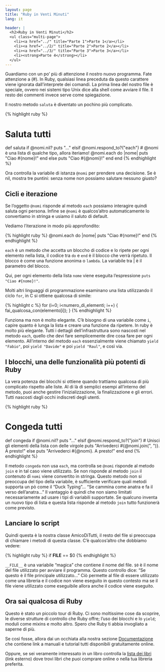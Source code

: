 ```yaml
---
layout: page
title: "Ruby in Venti Minuti"
lang: it

header: |
  <h2>Ruby in Venti Minuti</h2>
  <ul class="multi-page">
    <li><a href="../" title="Parte 1">Parte 1</a></li>
    <li><a href="../2/" title="Parte 2">Parte 2</a></li>
    <li><a href="../3/" title="Parte 3">Parte 3</a></li>
    <li><strong>Parte 4</strong></li>
  </ul>
---
```


Guardiamo con un po’ più di attenzione il nostro nuovo programma. Fate
attenzione a (#). In Ruby, qualsiasi linea preceduta da questo carattere
viene ignorata dall’interprete dei comandi. La prima linea del nostro
file è speciale, ovvero nei sistemi tipo Unix dice alla shell come
avviare il file. Il resto dei commenti invece serve come spiegazione.

Il nostro metodo `saluta` è diventato un pochino più complicato.

{% highlight ruby %}
# Saluta tutti
def saluta
  if @nomi.nil?
    puts "..."
  elsif @nomi.respond_to?("each")
    # @nomi è una lista di qualche tipo, allora iteriamo!
    @nomi.each do |nome|
      puts "Ciao #{nome}!"
    end
  else
    puts "Ciao #{@nomi}!"
  end
end
{% endhighlight %}

Ora controlla la variabile di istanza `@nomi` per prendere una
decisione. Se è nil, mostra tre puntini: senza nome non possiamo
salutare nessuno giusto?

## Cicli e iterazione

Se l’oggetto `@nomi` risponde al metodo `each` possiamo interagire
quindi saluta ogni persona. Infine se `@nomi` è qualcos’altro
automaticamente lo convertiamo in stringa e usiamo il saluto di default.

Vediamo l’iterazione in modo più approfondito:

{% highlight ruby %}
@nomi.each do |nome|
  puts "Ciao #{nome}!"
end
{% endhighlight %}

`each` è un metodo che accetta un bloccho di codice e lo ripete per ogni
elemento nella lista, il codice tra `do` e `end` è il blocco che verrà
ripetuto. Il blocco è come una funzione anonima o `lambda`. La variabile
tra \| è il parametro del blocco.

Qui, per ogni elemento della lista `nome` viene eseguita l’espressione
`puts "Ciao #{nome}!"`.

Molti altri linguaggi di programmazione esaminano una lista utilizzando
il ciclo `for`, in C si ottiene qualcosa di simile:

{% highlight c %}
for (i=0; i<numero_di_elementi; i++)
{
  fai_qualcosa_con(elemento[i]);
}
{% endhighlight %}

Funziona ma non è molto elegante. C’è bisogno di una variabile come `i`,
capire quanto è lunga la lista e creare una funzione da ripetere. In
ruby è molto più elegante. Tutti i dettagli dell’infrastruttura sono
nascosti nel metodo `each`, quello che devi fare semplicemente dire cosa
fare per ogni elemento. All’interno del metodo `each` essenzialmente
viene chiamato `yield "Fabio"`, poi `yield "Davide"` e poi `yield
"Raul"`, e così via.

## I blocchi, una delle funzionalità più potenti di Ruby

La vera potenza dei blocchi si ottiene quando trattiamo qualcosa di più
complicato rispetto alle liste. Al di là di semplici esempi all’interno
del metodo, puoi anche gestire l’inizializzazione, la finalizzazione e
gli errori. Tutti nascosti dagli occhi indiscreti degli utenti.

{% highlight ruby %}
# Congeda tutti
def congeda
  if @nomi.nil?
    puts "..."
  elsif @nomi.respond_to?("join")
    # Unisci gli elementi della lista con delle virgole
    puts "Arrivederci #{@nomi.join(", ")}. A presto!"
  else
    puts "Arrivederci #{@nomi}. A presto!"
  end
end
{% endhighlight %}

Il metodo `congeda` non usa `each`, ma controlla se `@nomi` risponde al
metodo `join` e in tal caso viene utilizzato. Se non risponde al metodo
`join` il contenuto di `nomi` viene convertito in stringa. Questo metodo
non si preoccupa del tipo della variabile, è sufficiente verificare
quali metodi supporta un pò come il “Duck Typing”... “Se cammina come
anatra e fa il verso dell’anatra…” Il vantaggio è quindi che non siamo
limitati necessariamente ad usare i tipi di variabili supportate. Se
qualcuno inventa un nuovo tipo di lista e questa lista risponde al
metodo `join` tutto funzionerà come previsto.

## Lanciare lo script

Quindi questa è la nostra classe AmicoDiTutti, il resto del file si
preoccupa di chiamare i metodi di questa classe. C’è qualcos’altro che
dobbiamo vedere:

{% highlight ruby %}
if __FILE__ == $0
{% endhighlight %}

`__FILE__` è una variabile “magica” che contiene il nome del file. `$0`
è il nome del file utilizzato per avviare il programma. Questo controllo
dice: “Se questo è il file principale utilizzato…” Ciò permette al file
di essere utilizzato come una libreria e il codice non viene eseguito in
questo contesto ma se il file viene utilizzato come eseguibile allora
anche il codice viene eseguito.

## Ora sai qualcosa di Ruby

Questo è stato un piccolo tour di Ruby. Ci sono moltissime cose da
scoprire, le diverse strutture di controllo che Ruby offre; l’uso dei
blocchi e lo `yield`; moduli come mixins e molto altro. Spero che Ruby
ti abbia invogliato a saperne di più.

Se così fosse, allora dai un occhiata alla nostra sezione
[Documentazione](/it/documentation) che contiene link a manuali e
tutorial tutti disponibili gratuitamente online.

Oppure, se sei veramente interessato in un libro controlla la [lista dei
libri][1] (link esterno) dove trovi libri che puoi comprare online o
nella tua libreria preferita.



[1]: http://www.ruby-doc.org/bookstore
